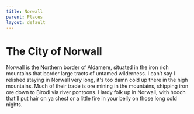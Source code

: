 ```yaml
---
title: Norwall
parent: Places
layout: default
---
```


# The City of Norwall

Norwall is the Northern border of Aldamere, situated in the iron rich mountains that border large tracts of untamed wilderness. I can’t say I relished staying in Norwall very long, it's too damn cold up there in the high mountains. Much of their trade is ore mining in the mountains, shipping iron ore down to Birodi via river pontoons. Hardy folk up in Norwall, with hooch that’ll put hair on ya chest or a little fire in your belly on those long cold nights.
